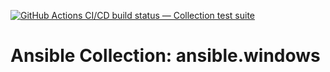 [![GitHub Actions CI/CD build status — Collection test suite](https://github.com/coll-test/ansible.windows/workflows/Collection%20test%20suite/badge.svg?branch=master)](https://github.com/coll-test/ansible.windows/actions?query=workflow%3A%22Collection%20test%20suite%22)

Ansible Collection: ansible.windows
=================================================